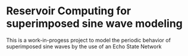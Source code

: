 # Reservoir Computing for superimposed sine wave modeling
This is a work-in-progess project to model the periodic behavior of superimposed sine waves by the use of an Echo State Network
